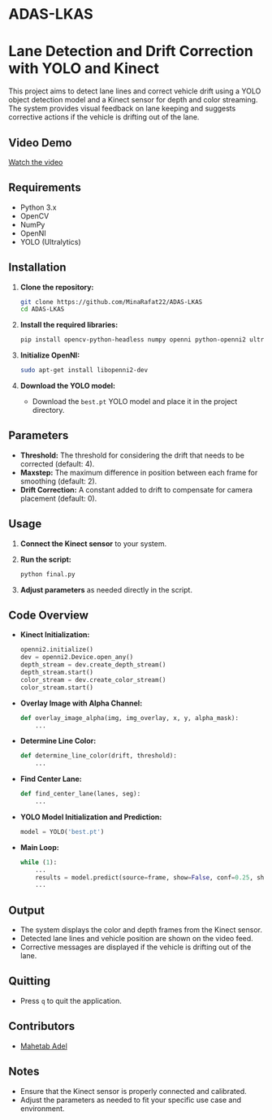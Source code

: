 # ADAS-LKAS
# Lane Detection and Drift Correction with YOLO and Kinect

This project aims to detect lane lines and correct vehicle drift using a YOLO object detection model and a Kinect sensor for depth and color streaming. The system provides visual feedback on lane keeping and suggests corrective actions if the vehicle is drifting out of the lane.
## Video Demo
[Watch the video](Lanes%20longer%20video.mp4)
## Requirements

- Python 3.x
- OpenCV
- NumPy
- OpenNI
- YOLO (Ultralytics)

## Installation

1. **Clone the repository:**
    ```sh
    git clone https://github.com/MinaRafat22/ADAS-LKAS
    cd ADAS-LKAS
    ```

2. **Install the required libraries:**
    ```sh
    pip install opencv-python-headless numpy openni python-openni2 ultralytics
    ```

3. **Initialize OpenNI:**
    ```sh
    sudo apt-get install libopenni2-dev
    ```

4. **Download the YOLO model:**
    - Download the `best.pt` YOLO model and place it in the project directory.

## Parameters

- **Threshold:** The threshold for considering the drift that needs to be corrected (default: 4).
- **Maxstep:** The maximum difference in position between each frame for smoothing (default: 2).
- **Drift Correction:** A constant added to drift to compensate for camera placement (default: 0).

## Usage

1. **Connect the Kinect sensor** to your system.

2. **Run the script:**
    ```sh
    python final.py
    ```

3. **Adjust parameters** as needed directly in the script.

## Code Overview

- **Kinect Initialization:**
    ```python
    openni2.initialize()
    dev = openni2.Device.open_any()
    depth_stream = dev.create_depth_stream()
    depth_stream.start()
    color_stream = dev.create_color_stream()
    color_stream.start()
    ```

- **Overlay Image with Alpha Channel:**
    ```python
    def overlay_image_alpha(img, img_overlay, x, y, alpha_mask):
        ...
    ```

- **Determine Line Color:**
    ```python
    def determine_line_color(drift, threshold):
        ...
    ```

- **Find Center Lane:**
    ```python
    def find_center_lane(lanes, seg):
        ...
    ```

- **YOLO Model Initialization and Prediction:**
    ```python
    model = YOLO('best.pt')
    ```

- **Main Loop:**
    ```python
    while (1):
        ...
        results = model.predict(source=frame, show=False, conf=0.25, show_boxes=True)
        ...
    ```

## Output

- The system displays the color and depth frames from the Kinect sensor.
- Detected lane lines and vehicle position are shown on the video feed.
- Corrective messages are displayed if the vehicle is drifting out of the lane.

## Quitting

- Press `q` to quit the application.
## Contributors

- [Mahetab Adel](https://github.com/MahetabAdel23)

## Notes
- Ensure that the Kinect sensor is properly connected and calibrated.
- Adjust the parameters as needed to fit your specific use case and environment.


